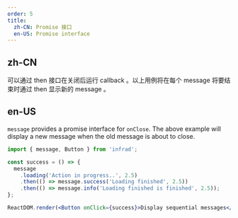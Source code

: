 ```yaml
---
order: 5
title:
  zh-CN: Promise 接口
  en-US: Promise interface
---
```


## zh-CN

可以通过 then 接口在关闭后运行 callback 。以上用例将在每个 message 将要结束时通过 then 显示新的 message 。

## en-US

`message` provides a promise interface for `onClose`. The above example will display a new message when the old message is about to close.

```jsx
import { message, Button } from 'infrad';

const success = () => {
  message
    .loading('Action in progress..', 2.5)
    .then(() => message.success('Loading finished', 2.5))
    .then(() => message.info('Loading finished is finished', 2.5));
};

ReactDOM.render(<Button onClick={success}>Display sequential messages</Button>, mountNode);
```
